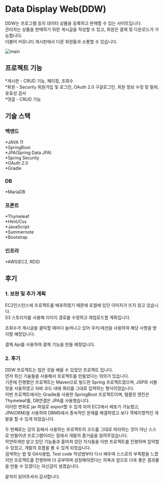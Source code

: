 # Data Display Web(DDW)

DDW는 프로그램 등의 데이터 상품을 등록하고 판매할 수 있는 사이트입니다.  
관리자는 상품을 판매하기 위한 게시글을 작성할 수 있고, 회원은 결제 및 다운로드가 가능합니다.  
더불어 커뮤니티 게시판에서 다른 회원들과 소통할 수 있습니다.  

![main](https://github.com/dasl1101/DDW/assets/102366257/f87f48b5-2ec8-4465-975d-9e33d6078634)

## 프로젝트 기능
*게시판 - CRUD 기능, 페이징, 조회수  
*회원 - Security 회원가입 및 로그인, OAuth 2.0 구글로그인, 회원 정보 수정 및 탈퇴, 유효성 검사  
*댓글 - CRUD 기능  


## 기술 스택

### 백엔드
*JAVA 11  
*SpringBoot  
*JPA(Spring Data JPA)  
*Spring Security  
*OAuth 2.0  
*Gradle  

### DB
*MariaDB  

### 프론트
*Thymeleaf  
*Html/Css  
*JavaScript  
*Summernote  
*Bootstrap  

### 인프라
*AWS(EC2, RDS)  


## 후기

### 1. 보완 및 추가 계획

EC2인스턴스에 프로젝트를 배포하였기 때문에 로컬에 있던 이미지가 뜨지 않고 있습니다.  
S3 스토리지를 사용해 이미지 경로를 수정하고 재업로드할 계획입니다.  

조회수가 게시글을 클릭할 때마다 늘어나고 있어 쿠키/세션을 사용하여 해당 사항을 방지할 예정입니다.  

결제 Api를 사용하여 결제 기능을 만들 예정입니다.  

### 2. 후기

DDW 프로젝트는 많은 것을 배울 수 있었던 프로젝트 입니다.  
먼저 최신 기술들을 사용해서 프로젝트를 만들었다는 의의가 있습니다.  
기존에 진행했던 프로젝트는 Maven으로 빌드한 Spring 프로젝트였으며, JSP와 서블릿을 사용하였고 자바 코드 내에 쿼리를 그대로 입력하는 형식이었습니다.  
이번 프로젝트에서는 Gradle을 사용한 SpringBoot 프로젝트이며, 템플릿 엔진은 Thymeleaf를, DB연결은 JPA를 사용했습니다.  
이러한 변화로 jar 파일로 export할 수 있게 되어 EC2에서 배포가 가능했고, JPA(ORM)을 사용하여 DBMS에서 종속적인 문제를 해결하였고 보다 객체지향적인 개발을 할 수 있게 되었습니다.  
  
두 번째로는 강의 등에서 사용하는 프로젝트의 코드를 그대로 따라하는 것이 아닌 스스로 만들어낸 프로그램이라는 점에서 개발의 즐거움을 알려주었습니다.  
막연하게만 알고 있던 기능들과 흩어져 있던 지식들을 이번 프로젝트를 진행하며 집약할 수 있었고, 개발의 흐름을 볼 수 있게 되었습니다.  
검색하는 법 및 Git사용법, Test code 작성법부터 다시 배우며 스스로의 부족함을 느꼈지만 프로젝트를 진행하며 더 공부하며 성장해야겠다는 의욕과 앞으로 더욱 좋은 결과물을 만들 수 있겠다는 자신감이 생겼습니다.  
  
끝까지 읽어주셔서 감사합니다.  
